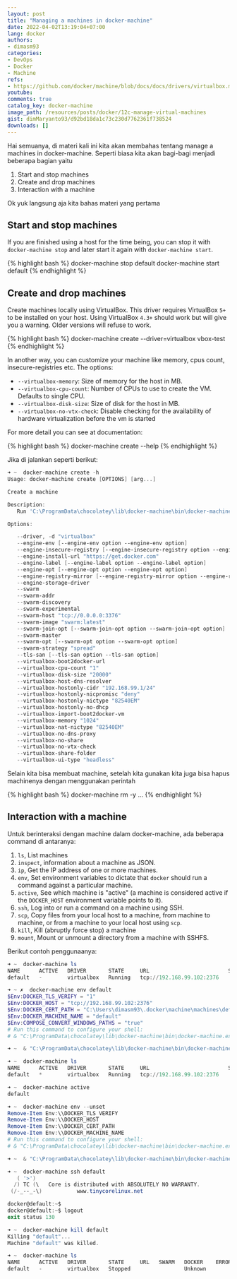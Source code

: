 ```yaml
---
layout: post
title: "Managing a machines in docker-machine"
date: 2022-04-02T13:19:04+07:00
lang: docker
authors:
- dimasm93
categories:
- DevOps
- Docker
- Machine
refs: 
- https://github.com/docker/machine/blob/docs/docs/drivers/virtualbox.md
youtube: 
comments: true
catalog_key: docker-machine
image_path: /resources/posts/docker/12c-manage-virtual-machines
gist: dimMaryanto93/d92bd18da1c73c230d7762361f738524
downloads: []
---
```


Hai semuanya, di materi kali ini kita akan membahas tentang manage a machines in docker-machine. Seperti biasa kita akan bagi-bagi menjadi beberapa bagian yaitu

1. Start and stop machines
2. Create and drop machines
3. Interaction with a machine

Ok yuk langsung aja kita bahas materi yang pertama

<!--more-->

## Start and stop machines

If you are finished using a host for the time being, you can stop it with `docker-machine stop` and later start it again with `docker-machine start`.

{% highlight bash %}
docker-machine stop default
docker-machine start default
{% endhighlight %}

## Create and drop machines

Create machines locally using VirtualBox. This driver requires VirtualBox `5+` to be installed on your host. Using VirtualBox `4.3+` should work but will give you a warning. Older versions will refuse to work.

{% highlight bash %}
docker-machine create --driver=virtualbox vbox-test
{% endhighlight %}

In another way, you can customize your machine like memory, cpus count, insecure-registries etc. The options:

-   `--virtualbox-memory`: Size of memory for the host in MB.
-   `--virtualbox-cpu-count`: Number of CPUs to use to create the VM. Defaults to single CPU.
-   `--virtualbox-disk-size`: Size of disk for the host in MB.
-   `--virtualbox-no-vtx-check`: Disable checking for the availability of hardware virtualization before the vm is started

For more detail you can see at documentation:

{% highlight bash %}
docker-machine create --help
{% endhighlight %}

Jika di jalankan seperti berikut:

```powershell
➜ ~  docker-machine create -h
Usage: docker-machine create [OPTIONS] [arg...]

Create a machine

Description:
   Run 'C:\ProgramData\chocolatey\lib\docker-machine\bin\docker-machine.exe create --driver name --help' to include the create flags for that driver in the help text.

Options:

   --driver, -d "virtualbox"                                                                         Driver to create machine with. [$MACHINE_DRIVER]
   --engine-env [--engine-env option --engine-env option]                                            Specify environment variables to set in the engine
   --engine-insecure-registry [--engine-insecure-registry option --engine-insecure-registry option]  Specify insecure registries to allow with the created engine
   --engine-install-url "https://get.docker.com"                                                     Custom URL to use for engine installation [$MACHINE_DOCKER_INSTALL_URL]
   --engine-label [--engine-label option --engine-label option]                                      Specify labels for the created engine
   --engine-opt [--engine-opt option --engine-opt option]                                            Specify arbitrary flags to include with the created engine in the form flag=value
   --engine-registry-mirror [--engine-registry-mirror option --engine-registry-mirror option]        Specify registry mirrors to use [$ENGINE_REGISTRY_MIRROR]
   --engine-storage-driver                                                                           Specify a storage driver to use with the engine
   --swarm                                                                                           Configure Machine to join a Swarm cluster
   --swarm-addr                                                                                      addr to advertise for Swarm (default: detect and use the machine IP)
   --swarm-discovery                                                                                 Discovery service to use with Swarm
   --swarm-experimental                                                                              Enable Swarm experimental features
   --swarm-host "tcp://0.0.0.0:3376"                                                                 ip/socket to listen on for Swarm master
   --swarm-image "swarm:latest"                                                                      Specify Docker image to use for Swarm [$MACHINE_SWARM_IMAGE]
   --swarm-join-opt [--swarm-join-opt option --swarm-join-opt option]                                Define arbitrary flags for Swarm join
   --swarm-master                                                                                    Configure Machine to be a Swarm master
   --swarm-opt [--swarm-opt option --swarm-opt option]                                               Define arbitrary flags for Swarm master
   --swarm-strategy "spread"                                                                         Define a default scheduling strategy for Swarm
   --tls-san [--tls-san option --tls-san option]                                                     Support extra SANs for TLS certs
   --virtualbox-boot2docker-url                                                                      The URL of the boot2docker image. Defaults to the latest available version [$VIRTUALBOX_BOOT2DOCKER_URL]
   --virtualbox-cpu-count "1"                                                                        number of CPUs for the machine (-1 to use the number of CPUs available) [$VIRTUALBOX_CPU_COUNT]
   --virtualbox-disk-size "20000"                                                                    Size of disk for host in MB [$VIRTUALBOX_DISK_SIZE]
   --virtualbox-host-dns-resolver                                                                    Use the host DNS resolver [$VIRTUALBOX_HOST_DNS_RESOLVER]
   --virtualbox-hostonly-cidr "192.168.99.1/24"                                                      Specify the Host Only CIDR [$VIRTUALBOX_HOSTONLY_CIDR]
   --virtualbox-hostonly-nicpromisc "deny"                                                           Specify the Host Only Network Adapter Promiscuous Mode [$VIRTUALBOX_HOSTONLY_NIC_PROMISC]
   --virtualbox-hostonly-nictype "82540EM"                                                           Specify the Host Only Network Adapter Type [$VIRTUALBOX_HOSTONLY_NIC_TYPE]
   --virtualbox-hostonly-no-dhcp                                                                     Disable the Host Only DHCP Server [$VIRTUALBOX_HOSTONLY_NO_DHCP]
   --virtualbox-import-boot2docker-vm                                                                The name of a Boot2Docker VM to import [$VIRTUALBOX_BOOT2DOCKER_IMPORT_VM]
   --virtualbox-memory "1024"                                                                        Size of memory for host in MB [$VIRTUALBOX_MEMORY_SIZE]
   --virtualbox-nat-nictype "82540EM"                                                                Specify the Network Adapter Type [$VIRTUALBOX_NAT_NICTYPE]
   --virtualbox-no-dns-proxy                                                                         Disable proxying all DNS requests to the host [$VIRTUALBOX_NO_DNS_PROXY]
   --virtualbox-no-share                                                                             Disable the mount of your home directory [$VIRTUALBOX_NO_SHARE]
   --virtualbox-no-vtx-check                                                                         Disable checking for the availability of hardware virtualization before the vm is started [$VIRTUALBOX_NO_VTX_CHECK]
   --virtualbox-share-folder                                                                         Mount the specified directory instead of the default home location. Format: dir:name [$VIRTUALBOX_SHARE_FOLDER]
   --virtualbox-ui-type "headless"                                                                   Specify the UI Type: (gui|sdl|headless|separate) [$VIRTUALBOX_UI_TYPE]
```

Selain kita bisa membuat machine, setelah kita gunakan kita juga bisa hapus machinenya dengan menggunakan perintah 

{% highlight bash %}
docker-machine rm -y <machine-name> ...
{% endhighlight %}

## Interaction with a machine

Untuk berinteraksi dengan machine dalam docker-machine, ada beberapa command di antaranya:

1. `ls`, List machines
2. `inspect`, information about a machine as JSON.
3. `ip`, Get the IP address of one or more machines.
4. `env`, Set environment variables to dictate that `docker` should run a command against a particular machine.
5. `active`, See which machine is "active" (a machine is considered active if the `DOCKER_HOST` environment variable points to it).
6. `ssh`, Log into or run a command on a machine using SSH.
7. `scp`, Copy files from your local host to a machine, from machine to machine, or from a machine to your local host using `scp`.
8. `kill`, Kill (abruptly force stop) a machine
9. `mount`, Mount or unmount a directory from a machine with SSHFS.

Berikut contoh penggunaanya:

```powershell
➜ ~  docker-machine ls
NAME      ACTIVE   DRIVER       STATE     URL                         SWARM   DOCKER      ERRORS
default   -        virtualbox   Running   tcp://192.168.99.102:2376           v19.03.12

➜ ~ ✗  docker-machine env default
$Env:DOCKER_TLS_VERIFY = "1"
$Env:DOCKER_HOST = "tcp://192.168.99.102:2376"
$Env:DOCKER_CERT_PATH = "C:\Users\dimasm93\.docker\machine\machines\default"
$Env:DOCKER_MACHINE_NAME = "default"
$Env:COMPOSE_CONVERT_WINDOWS_PATHS = "true"
# Run this command to configure your shell:
# & "C:\ProgramData\chocolatey\lib\docker-machine\bin\docker-machine.exe" env default | Invoke-Expression

➜ ~  & "C:\ProgramData\chocolatey\lib\docker-machine\bin\docker-machine.exe" env default | Invoke-Expression

➜ ~  docker-machine ls
NAME      ACTIVE   DRIVER       STATE     URL                         SWARM   DOCKER      ERRORS
default   *        virtualbox   Running   tcp://192.168.99.102:2376           v19.03.12

➜ ~  docker-machine active
default

➜ ~  docker-machine env --unset
Remove-Item Env:\\DOCKER_TLS_VERIFY
Remove-Item Env:\\DOCKER_HOST
Remove-Item Env:\\DOCKER_CERT_PATH
Remove-Item Env:\\DOCKER_MACHINE_NAME
# Run this command to configure your shell:
# & "C:\ProgramData\chocolatey\lib\docker-machine\bin\docker-machine.exe" env --unset | Invoke-Expression

➜ ~  & "C:\ProgramData\chocolatey\lib\docker-machine\bin\docker-machine.exe" env --unset | Invoke-Expression

➜ ~  docker-machine ssh default
   ( '>')
  /) TC (\   Core is distributed with ABSOLUTELY NO WARRANTY.
 (/-_--_-\)           www.tinycorelinux.net

docker@default:~$
docker@default:~$ logout
exit status 130

➜ ~  docker-machine kill default
Killing "default"...
Machine "default" was killed.

➜ ~  docker-machine ls
NAME      ACTIVE   DRIVER       STATE     URL   SWARM   DOCKER    ERRORS
default   -        virtualbox   Stopped                 Unknown
```